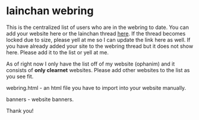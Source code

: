 # lainchan webring
This is the centralized list of users who are in the webring to date.
You can add your website here or the lainchan thread [here](https://www.lainchan.org/%CE%A9/res/63471.html#q63471). If the thread becomes locked due to size, please yell at me so I can update the link here as well. If you have already added your site to the webring thread but it does not show here. Please add it to the list or yell at me. 

As of right now I only have the list off of my website (ophanim) and it consists of **only clearnet** websites. Please add other websites to the list as you see fit. 

webring.html - an html file you have to import into your website manually. 

banners - website banners.

Thank you! 

